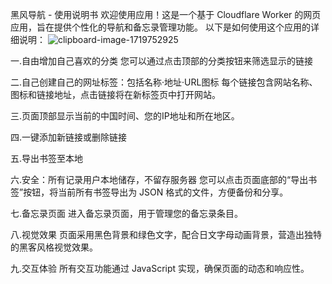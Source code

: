 黑风导航 - 使用说明书
欢迎使用应用！这是一个基于 Cloudflare Worker 的网页应用，旨在提供个性化的导航和备忘录管理功能。
以下是如何使用这个应用的详细说明：
![clipboard-image-1719752925](https://github.com/canton09/CFsitemarks/assets/86143752/a2edb818-eca1-43b1-97f4-eee401100556)

一.自由增加自己喜欢的分类
  您可以通过点击顶部的分类按钮来筛选显示的链接

二.自己创建自己的网址标签：包括名称·地址·URL图标
  每个链接包含网站名称、图标和链接地址，点击链接将在新标签页中打开网站。

三.页面顶部显示当前的中国时间、您的IP地址和所在地区。

四.一键添加新链接或删除链接

五.导出书签至本地

六.安全：所有记录用户本地储存，不留存服务器
您可以点击页面底部的“导出书签”按钮，将当前所有书签导出为 JSON 格式的文件，方便备份和分享。

七.备忘录页面
进入备忘录页面，用于管理您的备忘录条目。

八.视觉效果
页面采用黑色背景和绿色文字，配合日文字母动画背景，营造出独特的黑客风格视觉效果。

九.交互体验
所有交互功能通过 JavaScript 实现，确保页面的动态和响应性。


